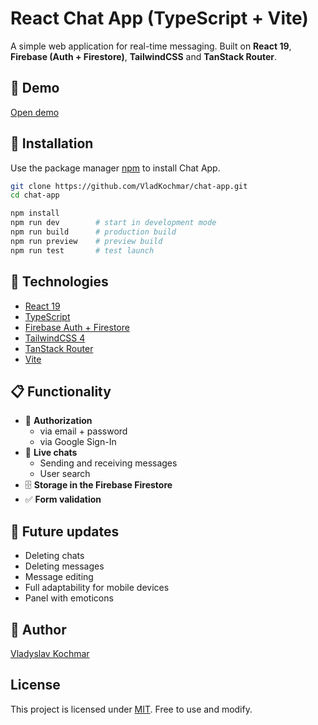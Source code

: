 # React Chat App (TypeScript + Vite)

A simple web application for real-time messaging.
Built on **React 19**, **Firebase (Auth + Firestore)**, **TailwindCSS** and **TanStack Router**.

## 🔗 Demo

[Open demo](https://chat-app-pi-snowy-17.vercel.app/)

## 🧰 Installation

Use the package manager [npm](https://www.npmjs.com/) to install Chat App.

```bash
git clone https://github.com/VladKochmar/chat-app.git
cd chat-app

npm install
npm run dev        # start in development mode
npm run build      # production build
npm run preview    # preview build
npm run test       # test launch
```

## 🚀 Technologies

- [React 19](https://react.dev/)
- [TypeScript](https://www.typescriptlang.org/)
- [Firebase Auth + Firestore](https://firebase.google.com/)
- [TailwindCSS 4](https://tailwindcss.com/)
- [TanStack Router](https://tanstack.com/router)
- [Vite](https://vite.dev/)

## 📋 Functionality

- 🔐 **Authorization**
  - via email + password
  - via Google Sign-In
- 💬 **Live chats**
  - Sending and receiving messages
  - User search
- 🗄️ **Storage in the Firebase Firestore**
- ✅ **Form validation**

## 🔮 Future updates

- Deleting chats
- Deleting messages
- Message editing
- Full adaptability for mobile devices
- Panel with emoticons

## 👤 Author

[Vladyslav Kochmar](https://github.com/VladKochmar)

## License

This project is licensed under [MIT](https://choosealicense.com/licenses/mit/). Free to use and modify.
